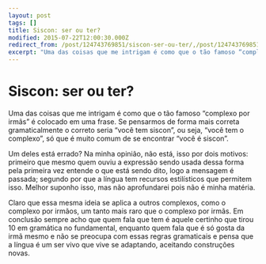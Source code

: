 ```yaml
---
layout: post
tags: []
title: Siscon: ser ou ter?
modified: 2015-07-22T12:00:30.000Z
redirect_from: /post/124743769851/siscon-ser-ou-ter/,/post/124743769851/
excerpt: "Uma das coisas que me intrigam é como que o tão famoso “complexo por irmãs” é colocado em uma frase. Se pensarmos de forma mais correta gramaticalmente o correto seria “você tem siscon”, ou seja, “você tem o complexo”, só que é muito comum de se encontrar “você é siscon”."
---
```


Siscon: ser ou ter?
===================

Uma das coisas que me intrigam é como que o tão famoso “complexo por
irmãs” é colocado em uma frase. Se pensarmos de forma mais correta
gramaticalmente o correto seria “você tem siscon”, ou seja, “você tem o
complexo”, só que é muito comum de se encontrar “você é siscon”.

Um deles está errado? Na minha opinião, não está, isso por dois motivos:
primeiro que mesmo quem ouviu a expressão sendo usada dessa forma pela
primeira vez entende o que está sendo dito, logo a mensagem é passada;
segundo por que a língua tem recursos estilísticos que permitem isso.
Melhor suponho isso, mas não aprofundarei pois não é minha matéria.

Claro que essa mesma ideia se aplica a outros complexos, como o complexo
por irmãos, um tanto mais raro que o complexo por irmãs. Em conclusão
sempre acho que quem fala que tem é aquele certinho que tirou 10 em
gramática no fundamental, enquanto quem fala que é só gosta da irmã
mesmo e não se preocupa com essas regras gramaticais e pensa que a
língua é um ser vivo que vive se adaptando, aceitando construções
novas.


